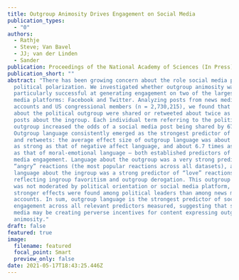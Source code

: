```yaml
---
title: Outgroup Animosity Drives Engagement on Social Media
publication_types:
  - "0"
authors:
  - Rathje
  - Steve; Van Bavel
  - JJ; van der Linden
  - Sander
publication: Proceedings of the National Academy of Sciences (In Press)
publication_short: ""
abstract: "There has been growing concern about the role social media plays in
  political polarization. We investigated whether outgroup animosity was
  particularly successful at generating engagement on two of the largest social
  media platforms: Facebook and Twitter. Analyzing posts from news media
  accounts and US congressional members (n = 2,730,215), we found that posts
  about the political outgroup were shared or retweeted about twice as often as
  posts about the ingroup. Each individual term referring to the political
  outgroup increased the odds of a social media post being shared by 67%.
  Outgroup language consistently emerged as the strongest predictor of shares
  and retweets: the average effect size of outgroup language was about 4.8 times
  as strong as that of negative affect language, and about 6.7 times as strong
  as that of moral-emotional language – both established predictors of social
  media engagement. Language about the outgroup was a very strong predictor of
  “angry” reactions (the most popular reactions across all datasets), and
  language about the ingroup was a strong predictor of “love” reactions,
  reflecting ingroup favoritism and outgroup derogation. This outgroup effect
  was not moderated by political orientation or social media platform, but
  stronger effects were found among political leaders than among news media
  accounts. In sum, outgroup language is the strongest predictor of social media
  engagement across all relevant predictors measured, suggesting that social
  media may be creating perverse incentives for content expressing outgroup
  animosity."
draft: false
featured: true
image:
  filename: featured
  focal_point: Smart
  preview_only: false
date: 2021-05-17T18:43:25.446Z
---
```

